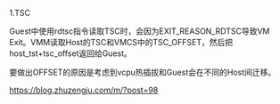 
1.TSC

Guest中使用rdtsc指令读取TSC时，会因为EXIT_REASON_RDTSC导致VM Exit。VMM读取Host的TSC和VMCS中的TSC_OFFSET，然后把host_tst+tsc_offset返回给Guest。

要做出OFFSET的原因是考虑到vcpu热插拔和Guest会在不同的Host间迁移。



https://blog.zhuzengju.com/m/?post=98